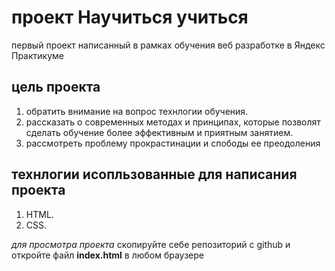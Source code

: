 # проект Научиться учиться
первый проект написанный в рамках обучения веб разработке в Яндекс Практикуме

## цель проекта
1. обратить внимание на вопрос технлогии обучения.
2. рассказать о современных методах и принципах, которые позволят сделать обучение более эффективным и приятным занятием.
3. рассмотреть проблему прокрастинации и спободы ее преодоления

## технлогии исопльзованные для написания проекта
1. HTML.
2. CSS.

_для просмотра проекта_ скопируйте себе репозиторий с github и откройте файл **index.html** в любом браузере



